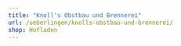 ```yaml
---
title: "Knoll's Obstbau und Brennerei"
url: /ueberlingen/knolls-obstbau-und-brennerei/
shop: Hofladen
---
```


